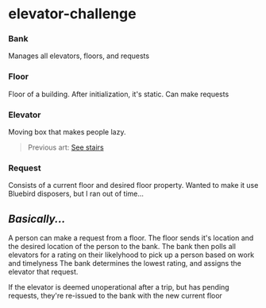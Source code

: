 # elevator-challenge

### Bank
Manages all elevators, floors, and requests

### Floor
Floor of a building. After initialization, it's static.
Can make requests

### Elevator
Moving box that makes people lazy. 

> Previous art: [See stairs](https://en.wikipedia.org/wiki/Stairs)

### Request
Consists of a current floor and desired floor property.
Wanted to make it use Bluebird disposers, but I ran out of time...


## _Basically..._

A person can make a request from a floor. 
The floor sends it's location and the desired location of the person to the bank.
The bank then polls all elevators for a rating on their likelyhood to pick up a person based on work and timelyness
The bank determines the lowest rating, and assigns the elevator that request.

If the elevator is deemed unoperational after a trip, but has pending requests, they're re-issued to the bank with the new current floor
